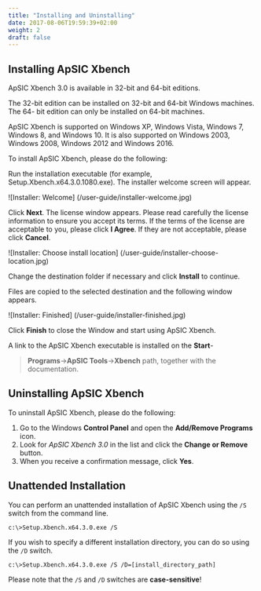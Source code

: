 ```yaml
---
title: "Installing and Uninstalling"
date: 2017-08-06T19:59:39+02:00
weight: 2
draft: false
---
```


## Installing ApSIC Xbench

ApSIC Xbench 3.0 is available in 32-bit and 64-bit editions.

The 32-bit
edition can be installed on 32-bit and 64-bit Windows machines. The 64-
bit edition can only be installed on 64-bit machines.

ApSIC Xbench is
supported on Windows XP, Windows Vista, Windows 7, Windows 8, and Windows 10.
It is also supported on Windows 2003, Windows 2008, Windows 2012 and Windows 2016.

To install ApSIC Xbench, please do the following:

Run the installation executable (for example,
Setup.Xbench.x64.3.0.1080.exe). The installer welcome screen will
appear.

![Installer: Welcome] (/user-guide/installer-welcome.jpg)

Click **Next**. The license window appears. Please read carefully the license
information to ensure you accept its terms.
If the terms of the license are acceptable to you, please click **I Agree**. If
they are not acceptable, please click **Cancel**.

![Installer: Choose install location] (/user-guide/installer-choose-location.jpg)

Change the destination folder if necessary and click **Install** to continue.

Files are copied to the selected destination and the following window
appears.

![Installer: Finished] (/user-guide/installer-finished.jpg)

Click **Finish** to close the Window and start using ApSIC Xbench.

A link to the ApSIC Xbench executable is installed on the **Start**-
>**Programs**->**ApSIC Tools**->**Xbench** path, together with the
documentation.

## Uninstalling ApSIC Xbench

To uninstall ApSIC Xbench, please do the following:

1. Go to the Windows **Control Panel** and open the **Add/Remove
   Programs** icon.
2. Look for *ApSIC Xbench 3.0* in the list and click the **Change or
   Remove** button.
3. When you receive a confirmation message, click **Yes**.

## Unattended Installation

You can perform an unattended installation of ApSIC Xbench using the
`/S` switch from the command line.

	c:\>Setup.Xbench.x64.3.0.exe /S

If you wish to specify a different installation directory, you can do so
using the `/D` switch.

	c:\>Setup.Xbench.x64.3.0.exe /S /D=[install_directory_path]

Please note that the `/S` and `/D` switches are **case-sensitive**!
